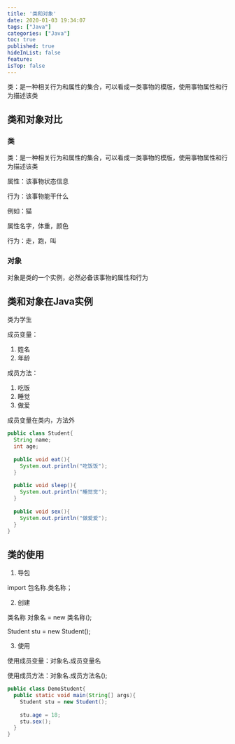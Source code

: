 ```yaml
---
title: '类和对象'
date: 2020-01-03 19:34:07
tags: ["Java"]
categories: ["Java"]
toc: true
published: true
hideInList: false
feature: 
isTop: false
---
```

类：是一种相关行为和属性的集合，可以看成一类事物的模版，使用事物属性和行为描述该类

<!-- more -->

## 类和对象对比

### 类

类：是一种相关行为和属性的集合，可以看成一类事物的模版，使用事物属性和行为描述该类

属性：该事物状态信息

行为：该事物能干什么

例如：猫

属性名字，体重，颜色

行为：走，跑，叫

### 对象

对象是类的一个实例，必然必备该事物的属性和行为

## 类和对象在Java实例

类为学生

成员变量：

1. 姓名
2. 年龄

成员方法：

1. 吃饭
2. 睡觉
3. 做爱

成员变量在类内，方法外

```java
public class Student{
  String name;
  int age;
  
  public void eat(){
    System.out.println("吃饭饭");
  }
  
  public void sleep(){
    System.out.println("睡觉觉");
  }
  
  public void sex(){
    System.out.println("做爱爱");
  }
}
```

## 类的使用

1. 导包

import 包名称.类名称；

2. 创建

类名称 对象名 = new 类名称();

Student stu = new Student();

3. 使用

使用成员变量：对象名.成员变量名

使用成员方法：对象名.成员方法名();

```java
public class DemoStudent{
  public static void main(String[] args){
    Student stu = new Student();
    
    stu.age = 18;
    stu.sex();
  }
}
```

